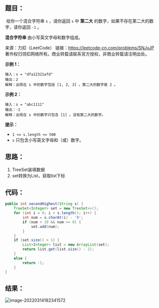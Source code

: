 ## 题目：

​	给你一个混合字符串 `s` ，请你返回 `s` 中 **第二大** 的数字，如果不存在第二大的数字，请你返回 `-1` 。

**混合字符串** 由小写英文字母和数字组成。



来源：力扣（LeetCode） 链接：https://leetcode-cn.com/problems/SNJvJP 著作权归领扣网络所有。商业转载请联系官方授权，非商业转载请注明出处。

<!--more-->

**示例 1：**

```
输入：s = "dfa12321afd"
输出：2
解释：出现在 s 中的数字包括 [1, 2, 3] 。第二大的数字是 2 。
```

**示例 2：**

```
输入：s = "abc1111"
输出：-1
解释：出现在 s 中的数字只包含 [1] 。没有第二大的数字。
```

**提示：**

- `1 <= s.length <= 500`
- `s` 只包含小写英文字母和（或）数字。

## 思路：

1. TreeSet装填数据
2. set转换为List，获取list下标

## 代码：

```java
public int secondHighest(String s) {
    TreeSet<Integer> set = new TreeSet<>();
    for (int i = 0; i < s.length(); i++) {
        int num = s.charAt(i) - '0';
        if (num < 10 && num >= 0) {
            set.add(num);
        }
    }
    if (set.size() > 1) {
        List<Integer> list = new ArrayList(set);
        return list.get(list.size() - 2);
    }
    else {
        return -1;
    }
}
```

## 结果：

![image-20220314182341572](https://gitee.com/misteryliu/typora/raw/master/image/image-20220314182341572.png)